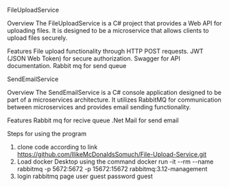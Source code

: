 
FileUploadService

Overview
The FileUploadService is a C# project that provides a Web API for uploading files. It is designed to be a microservice that allows clients to upload files securely.

Features
File upload functionality through HTTP POST requests.
JWT (JSON Web Token) for secure authorization.
Swagger for API documentation.
Rabbit mq for send queue

SendEmailService

Overview
The SendEmailService is a C# console application designed to be part of a microservices architecture. It utilizes RabbitMQ for communication between microservices and provides email sending functionality.

Features
Rabbit mq for recive queue
.Net Mail for send email


Steps for using the program

1. clone code according to link https://github.com/IlikeMcDonaldsSomuch/File-Upload-Service.git
2. Load docker Desktop using the command docker run -it --rm --name rabbitmq -p 5672:5672 -p 15672:15672 rabbitmq:3.12-management
3. login rabbitmq page user guest password guest
   

